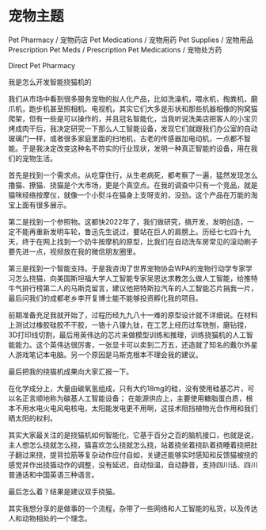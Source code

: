 # 宠物主题

Pet Pharmacy / 宠物药店
Pet Medications / 宠物用药
Pet Supplies / 宠物用品
Prescription Pet Meds / Prescription Pet Medications / 宠物处方药

Direct Pet Pharmacy

我是怎么开发智能挠猫机的

我们从市场中看到很多服务宠物的拟人化产品，比如洗澡机，喂水机，掏粪机，磨爪机，跑步机甚至照相机、电视机，其实它们大多是形状和那些机器相像的狗窝猫爬架，但有一些是可以操作的，并且冠名智能化，当我听说洗美店把客人的小宝贝烤成肉干后，我决定研究一下那么人工智能设备，发现它们就跟我们办公室的自动玻璃门一样，或者很多家庭里面的扫地机，古老的传感器加电动机，一点都不智能。于是我决定改变这种名不符实的行业现状，发明一种真正智能的设备，用在我们的宠物生活。

首先是找到一个需求点。从吃穿住行，从生老病死，都考察了一遍，猛然发现怎么撸猫、撩猫、挠猫是个大市场，更是个真空点。在我的调查中只有一个竞品，就是猫咪经络按摩仪，就像一个小熨斗在猫身上支呀支的，没劲。这个产品在万能的淘宝上面有很多展示。

第二是找到一个参照物。这都快2022年了，我们做研究，搞开发，发明创造，一定不能再重新发明车轮，鲁迅先生说过，要站在巨人的肩膀上。历经七七四十九天，终于在网上找到一个奶牛按摩机的原型，比我们在自动洗车房常见的滚动刷子要先进一点，视频放在我的微信朋友圈里。

第三是找到一个智能支持。于是我咨询了世界宠物协会WPA的宠物行动学专家学习怎么挠猫，向美国斯坦福大学人工智能专家吴恩达求教怎么做人工智能，给推特牛气排行榜第二人的马斯克留言，建议他把特斯拉汽车的人工智能芯片捐我一片，最后问我们的成都老乡李开复博士能不能够投资孵化我的项目。

前期准备充足我就开始了，过程历经九九八十一难的原型设计就不详细说。在材料上测试过橡胶硅胶不干胶，一铬十八镍九钛，在工艺上经历过车铣刨，磨钻镗，3D打印线切割，最后用英伟达的芯片来做模型训练和推理，训练挠猫机的人工智能能力。这个英伟达很厉害，一张显卡可以卖到二万五，还造就了知名的戴尔外星人游戏笔记本电脑。另一个原因是马斯克根本不理会我的建议。

最后把我的挠猫机成果向大家汇报一下。

在化学成分上，大量由碳氧氢组成，只有大约18mg的硅，没有使用硅基芯片，可以名正言顺地称为碳基人工智能设备；
在能源供应上，主要使用糖脂蛋白质，根本不用水电火电风电核电，太阳能发电更不用啊，这技术阻挡植物光合作用和我们晒太阳的权利。

其实大家最关注的是挠猫机如何智能化，它基于百分之百的脑机接口，也就是说，主人想怎么挠就怎么挠，猫喜欢怎么挠就怎么挠，站着挠坐着挠趴着挠睡着挠把肚子翻过来挠，提背拉筋等复杂动作应付自如，关键还能够实时感知和反馈猫被挠的感觉并作出挠猫动作的调整，没有延迟，自动恒温，自动静音，支持四川话、四川普通话和中国英语三种语言。

最后怎么着？结果是建议双手挠猫。

其实我想分享的是做事的一个流程，杂带了一些网络和人工智能的私货，以及传达人和动物相处的一个理念。



